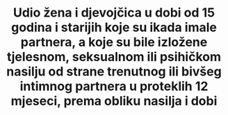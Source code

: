 ---
published: true
indicator_definition: >-
  Procijenjeni broj nominalne stope prijavljenih silovanja za revidirane i naslijeđene definicije.
title: >-
  Udio žena i djevojčica u dobi od 15 godina i starijih koje su ikada imale partnera, a koje su bile izložene tjelesnom, seksualnom ili psihičkom nasilju od strane trenutnog ili bivšeg intimnog partnera u proteklih 12 mjeseci, prema obliku nasilja i dobi
permalink: /5-2-1/
sdg_goal: 5
layout: indicator
indicator: 5.2.1
indicator_variable: rev_rape_def
graph: null
graph_title: null
graph_type_description: Bar  graph
graph_status_notes: Graphed
variable_description: null
variable_notes: null
un_designated_tier: '2'
un_custodial_agency: "UNICEF,  UN  Women,  UNFPA,  WHO,  UNODC  (Partnering  Agencies:  UNSD,  UNDP)"
target_id: '5.2'
has_metadata: true
goal_meta_link: 'http://unstats.un.org/sdgs/files/metadata-compilation/Metadata-Goal-5.pdf'
goal_meta_link_page: 4
actual_indicator_available: >-
  Estimated  Number  of  Rape  -  Revised  and  Legacy  Definitions  Reported  to  the  FBI  UCR  Program.
periodicity: Annual
unit_of_measure: Estimated  Volume  Number
disaggregation_categories: NA
source_title: null
source_url: 'https://ucr.fbi.gov/crime-in-the-u.s/2015/crime-in-the-u.s.-2015/home'
source_notes: null
international_and_national_references: 'https://ucr.fbi.gov/crime-in-the-u.s/2015/crime-in-the-u.s.-2015/home'
indicator_name: >-
  Udio žena i djevojčica u dobi od 15 godina i starijih koje su ikada imale partnera, a koje su bile izložene tjelesnom, seksualnom ili psihičkom nasilju od strane trenutnog ili bivšeg intimnog partnera u proteklih 12 mjeseci, prema obliku nasilja i dobi
target: >-
  Ukloniti sve oblike nasilja nad svim ženama i djevojkama u javnim i privatnim sferama, uključujući trgovinu te seksualne i druge vrste eksploatacije.
method_of_computation: NA
actual_indicator_available_description: >-
  This  table  contains  estimated  volume  numbers  based  on  both  the  FBI  UCR  Program's  legacy  and  revised  definitions  of  rape.  The  data  do  not  include  other  forms  of  violence  other  than  rape.  The  data  include  all  rapes  reported  to  the  FBI  UCR  Program  and  are  not  limited  to  intimate  partner.  In  2013,  the  FBI  UCR  Program  initiated  the  collection  of  rape  data  under  a  revised  definition  and  removed  the  term  “forcible”  from  the  offense  name.  Column  heading  Year  -  is  the  year  the  data  represents.  Column  Heading  Revised  Rape  Definitions  are  the  estimates  of  data  collected  under  the  revised  rape  definition:  Penetration,  no  matter  how  slight,  of  the  vagina  or  anus  with  any  body  part  or  object,  or  oral  penetration  by  a  sex  organ  of  another  person,  without  the  consent  of  the  victim.  (This  includes  the  offenses  of  rape,  sodomy,  and  sexual  assault  with  an  object  as  converted  from  data  submitted  via  the  National  Incident-Based  Reporting  System  [NIBRS].)  Column  Heading  Legacy  Rape  Definition  are  the  estimates  of  data  collected  under  the  legacy  rape  definition:  The  carnal  knowledge  of  a  female  forcibly  and  against  her  will  Indicator  data  on  sexual  assault  is  available  in  the  National  Incident-Based  Reporting  System  (NIBRS);  however,  NIBRS  currently  represents  less  than  30%  of  the  nation's  population  and  nonresponse  cannot  be  modeled  to  adjust  for  bias  because  statistical  sampling  methodologies  were  not  used.
us_method_of_computation: >-
  Agencies  submit  data  based  on  only  one  of  these  definitions.  Within  each  population  group  size,  the  proportion  of  female  rape  victims  was  calculated  from  all  NIBRS  reports  of  rape,  sodomy,  and  sexual  assault  with  an  object.  For  agencies  that  reported  using  the  revised  definition,  the  actual  number  of  reported  rapes  was  decreased  by  the  calculated  proportion  to  arrive  at  an  estimate  for  the  number  of  rapes  using  the  legacy  definition.  Conversely,  for  agencies  that  reported  using  the  legacy  definition,  the  actual  number  of  reported  rapes  was  increased  by  the  inverse  of  the  proportion  to  arrive  at  an  estimate  for  the  number  of  rapes  using  the  revised  definition.
comments_and_limitations: >-
  The  data  do  not  include  other  forms  of  violence  other  than  rape.  The  data  include  all  rapes  reported  to  the  FBI  UCR  Program  and  are  not  limited  to  intimate  partner.  In  2013,  the  Summary  UCR  definition  of  rape  was  changed  to  “penetration,  no  matter  how  slight,  of  the  vagina  or  anus  with  any  body  part  or  object,  or  oral  penetration  by  a  sex  organ  of  another  person,  without  the  consent  of  the  victim.”  The  new  definition  updated  the  80-year-old  historical  definition  of  rape  which  was  “carnal  knowledge  of  a  female  forcibly  and  against  her  will.”  Effectively,  the  revised  definition  expands  rape  to  include  both  male  and  female  victims  and  offenders,  and  reflects  the  various  forms  of  sexual  penetration  understood  to  be  rape,  especially  nonconsenting  acts  of  sodomy,  and  sexual  assaults  with  objects.  https://ucr.fbi.gov/crime-in-the-u.s/2015/crime-in-the-u.s.-2015/resource-pages/rape_addendum-2015-_final
time_period: Annual
disaggregation_geography: National
date_of_national_source_publication: 'Monday,  September  26,  2016'
date_metadata_updated: December  2016
source_agency_staff_email: CRIMESTATSINFO@ic.fbi.gov
source_agency_survey_dataset: FBI  Uniform  Crime  Reporting  Program  

---